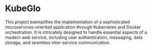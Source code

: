 # KubeGlo
This project exemplifies the implementation of a sophisticated microservices-oriented application through Kubernetes and Docker orchestration. It is intricately designed to handle essential aspects of a modern web service, including user authentication, messaging, data storage, and seamless inter-service communication.